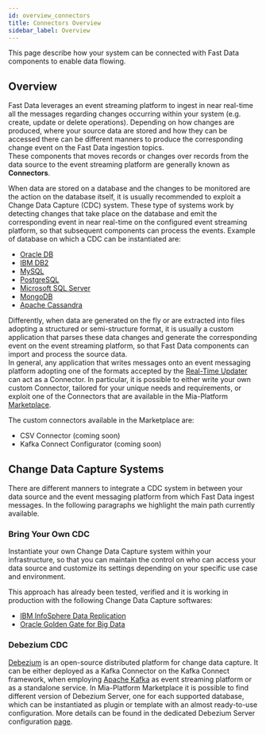 ```yaml
---
id: overview_connectors
title: Connectors Overview
sidebar_label: Overview
---
```


This page describe how your system can be connected with Fast Data components to enable data flowing.

## Overview

Fast Data leverages an event streaming platform to ingest in near real-time all the messages regarding changes occurring within your system (e.g. create, update or delete operations).
Depending on how changes are produced, where your source data are stored and how they can be accessed there can be different manners to produce the corresponding change event on the Fast Data ingestion topics.  
These components that moves records or changes over records from the data source to the event streaming platform are generally known as **Connectors**.

When data are stored on a database and the changes to be monitored are the action on the database itself, it is usually recommended to exploit a Change Data Capture (CDC) system. These type of systems work by detecting changes that take place on the database and emit the corresponding event in near real-time on the configured event streaming platform, so that subsequent components can process the events. Example of database on which a CDC can be instantiated are:

- [Oracle DB](https://www.oracle.com/database/)
- [IBM DB2](https://www.ibm.com/products/db2/database)
- [MySQL](https://www.mysql.com/)
- [PostgreSQL](https://www.postgresql.org/)
- [Microsoft SQL Server](https://www.microsoft.com/en-us/sql-server/)
- [MongoDB](https://www.mongodb.com/)
- [Apache Cassandra](https://cassandra.apache.org/)

Differently, when data are generated on the fly or are extracted into files adopting a structured or semi-structure format, it is usually a custom application that parses these data changes and generate the corresponding event on the event streaming platform, so that Fast Data components can import and process the source data.  
In general, any application that writes messages onto an event messaging platform adopting one of the formats accepted by the [Real-Time Updater](/fast_data/configuration/realtime_updater/common.md) can act as a Connector.
In particular, it is possible to either write your own custom Connector, tailored for your unique needs and requirements, or exploit one of the Connectors that are available in the Mia-Platform [Marketplace](/runtime_suite/mia-platform-plugins.md).

The custom connectors available in the Marketplace are:

- CSV Connector (coming soon)
- Kafka Connect Configurator (coming soon)

## Change Data Capture Systems

There are different manners to integrate a CDC system in between your data source and the event messaging platform from which Fast Data ingest messages. In the following paragraphs we highlight the main path currently available.

### Bring Your Own CDC

Instantiate your own Change Data Capture system within your infrastructure, so that you can maintain the control on who can access your data source and customize its settings depending on your specific use case and environment.

This approach has already been tested, verified and it is working in production with the following Change Data Capture softwares:

- [IBM InfoSphere Data Replication](https://www.ibm.com/products/data-replication)
- [Oracle Golden Gate for Big Data](https://www.oracle.com/integration/goldengate/)

### Debezium CDC

[Debezium](https://debezium.io/) is an open-source distributed platform for change data capture. It can be either deployed as a Kafka Connector on the Kafka Connect framework, when employing [Apache Kafka](https://kafka.apache.org/) as event streaming platform or as a standalone service.
In Mia-Platform Marketplace it is possible to find different version of Debezium Server, one for each supported database, which can be instantiated as plugin or template with an almost ready-to-use configuration.
More details can be found in the dedicated Debezium Server configuration [page](/fast_data/connectors/debezium_cdc.md).
